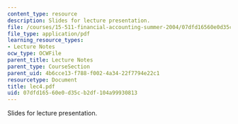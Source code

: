 ```yaml
---
content_type: resource
description: Slides for lecture presentation.
file: /courses/15-511-financial-accounting-summer-2004/07dfd16560e0d35cb2df104a99930813_lec4.pdf
file_type: application/pdf
learning_resource_types:
- Lecture Notes
ocw_type: OCWFile
parent_title: Lecture Notes
parent_type: CourseSection
parent_uid: 4b6cce13-f788-f002-4a34-22f7794e22c1
resourcetype: Document
title: lec4.pdf
uid: 07dfd165-60e0-d35c-b2df-104a99930813
---
```

Slides for lecture presentation.

